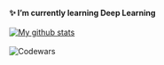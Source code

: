 **✨ I’m currently learning Deep Learning**
<br>
<br>
[![My github stats](https://github-readme-stats.vercel.app/api?username=boredvoideater&count_private=true&show_icons=true&theme=great-gatsby&hide_rank=false)](https://github.com/anuraghazra/github-readme-stats)
<br>
<br>
![Codewars](https://github.r2v.ch/codewars?user=BoredVoidEater&name=true&theme=great-gatsby)
